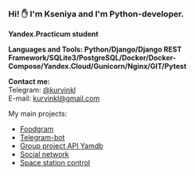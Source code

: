 ### Hi! ✋ I'm Kseniya and I'm Python-developer.
**Yandex.Practicum student**

**Languages and Tools: Python/Django/Django REST Framework/SQLite3/PostgreSQL/Docker/Docker-Compose/Yandex.Cloud/Gunicorn/Nginx/GIT/Pytest**

**Contact me:**
<br>Telegram: [@kurvinkl](https://t.me/kurvinkl)
<br>E-mail: <a href="mailto:kurvinkl@gmail.com">kurvinkl@gmail.com</a>

My main projects:
- [Foodgram](https://github.com/KseniyaGurevich/foodgram-project-react) 
- [Telegram-bot](https://github.com/KseniyaGurevich/homework_bot)
- [Group project API Yamdb](https://github.com/KseniyaGurevich/api_yamdb)
- [Social network](https://github.com/KseniyaGurevich/hw05_final)
- [Space station control](https://github.com/KseniyaGurevich/Space_station)



